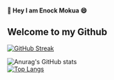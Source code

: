 #### 👋 Hey I am Enock Mokua 😄

##  Welcome to my Github

[![GitHub Streak](http://github-readme-streak-stats.herokuapp.com?user=MokuaEnock&theme=merko)](https://git.io/streak-stats)


![Anurag's GitHub stats](https://github-readme-stats.vercel.app/api?username=MokuaEnock&show_icons=true&theme=radical)              
[![Top Langs](https://github-readme-stats.vercel.app/api/top-langs/?username=MokuaEnock&layout=compact&theme=radical)](https://github.com/anuraghazra/github-readme-stats)
